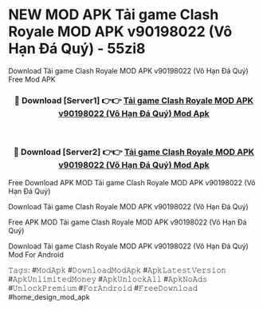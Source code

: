 # NEW MOD APK Tải game Clash Royale MOD APK v90198022 (Vô Hạn Đá Quý) - 55zi8
Download Tải game Clash Royale MOD APK v90198022 (Vô Hạn Đá Quý) Free Mod APK

<div align="center">
<h3>🔴 Download [Server1] 👉👉 <a href="https://apk-comot.site?title=Tải_game_Clash_Royale_MOD_APK_v90198022_(Vô_Hạn_Đá_Quý)">Tải game Clash Royale MOD APK v90198022 (Vô Hạn Đá Quý) Mod Apk</a></h3><br>

<h3>🔴 Download [Server2] 👉👉 <a href="https://apk-comot.site?title=Tải_game_Clash_Royale_MOD_APK_v90198022_(Vô_Hạn_Đá_Quý)">Tải game Clash Royale MOD APK v90198022 (Vô Hạn Đá Quý) Mod Apk</a></h3>
</div>


Free Download APK MOD Tải game Clash Royale MOD APK v90198022 (Vô Hạn Đá Quý)

Download Tải game Clash Royale MOD APK v90198022 (Vô Hạn Đá Quý) 

Free APK MOD Tải game Clash Royale MOD APK v90198022 (Vô Hạn Đá Quý) 

Download Tải game Clash Royale MOD APK v90198022 (Vô Hạn Đá Quý) Mod For Android

𝚃𝚊𝚐𝚜: #𝙼𝚘𝚍𝙰𝚙𝚔 #𝙳𝚘𝚠𝚗𝚕𝚘𝚊𝚍𝙼𝚘𝚍𝙰𝚙𝚔 #𝙰𝚙𝚔𝙻𝚊𝚝𝚎𝚜𝚝𝚅𝚎𝚛𝚜𝚒𝚘𝚗 #𝙰𝚙𝚔𝚄𝚗𝚕𝚒𝚖𝚒𝚝𝚎𝚍𝙼𝚘𝚗𝚎𝚢 #𝙰𝚙𝚔𝚄𝚗𝚕𝚘𝚌𝚔𝙰𝚕𝚕 #𝙰𝚙𝚔𝙽𝚘𝙰𝚍𝚜 #𝚄𝚗𝚕𝚘𝚌𝚔𝙿𝚛𝚎𝚖𝚒𝚞𝚖 #𝙵𝚘𝚛𝙰𝚗𝚍𝚛𝚘𝚒𝚍 #𝙵𝚛𝚎𝚎𝙳𝚘𝚠𝚗𝚕𝚘𝚊𝚍 #home_design_mod_apk